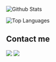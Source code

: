 ![Github Stats](https://github-readme-stats-kappa-lemon.vercel.app/api?username=BahuangShanren&theme=algolia&show_icons=true&count_private=true&include_all_commits=true)

![Top Languages](https://github-readme-stats-kappa-lemon.vercel.app/api/top-langs/?username=BahuangShanren&layout=compact)

## Contact me

[![](https://img.shields.io/badge/Telegram-@BahuangShanren-blue?style=flat&logo=telegram&colorA=C0C0C0&colorB=2CA5E0)](https://t.me/BahuangShanren)
[![](https://img.shields.io/badge/Gmail-duduibahuang@gmail.com-blue?style=flat&logo=gmail&colorA=D3D3D3&colorB=D14836)](mailto:duduibahuang@gmail.com)
